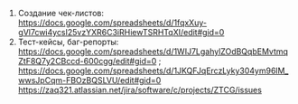 1. Создание чек-листов: https://docs.google.com/spreadsheets/d/1fqxXuy-gVl7cwi4ycsI25vzYXR6C3iRHiewTSRHTqXI/edit#gid=0
2. Тест-кейсы, баг-репорты: https://docs.google.com/spreadsheets/d/1WIJ7LgahylZOdBQqbEMvtmqZtF8Q7y2CBccd-600cgg/edit#gid=0 ;
https://docs.google.com/spreadsheets/d/1JKQFJqErczLyky304ym96lM_wwsJpCqm-FBOzBQSLVU/edit#gid=0 
https://zaq321.atlassian.net/jira/software/c/projects/ZTCG/issues